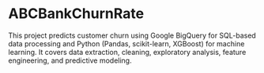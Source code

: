 # ABCBankChurnRate
This project predicts customer churn using Google BigQuery  for SQL-based data processing and Python (Pandas, scikit-learn, XGBoost) for machine learning. It covers data extraction, cleaning, exploratory analysis, feature engineering, and predictive modeling.
